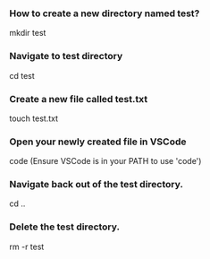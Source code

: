 ### How to create a new directory named test?
mkdir test
### Navigate to test directory
cd test
### Create a new file called test.txt
touch test.txt
### Open your newly created file in VSCode
code (Ensure VSCode is in your PATH to use 'code')
### Navigate back out of the test directory.
cd ..
### Delete the test directory.
rm -r test
